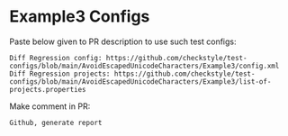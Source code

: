 # Example3 Configs
Paste below given to PR description to use such test configs:
```
Diff Regression config: https://github.com/checkstyle/test-configs/blob/main/AvoidEscapedUnicodeCharacters/Example3/config.xml
Diff Regression projects: https://github.com/checkstyle/test-configs/blob/main/AvoidEscapedUnicodeCharacters/Example3/list-of-projects.properties
```
Make comment in PR:
```
Github, generate report
```
